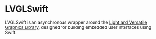 LVGLSwift
=========

LVGLSwift is an asynchronous wrapper around the [Light and Versatile Graphics Library](https://lvgl.io), designed for building embedded user interfaces using Swift.
